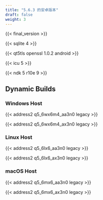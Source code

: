 ```yaml
---
title: "5.6.3 的安卓版本"
draft: false
weight: 3
---
```


{{< final_version >}}

{{< sqlite 4 >}}

{{< qt5tls openssl 1.0.2 android >}}

{{< icu 5 >}}

{{< ndk 5 r10e 9 >}}

## Dynamic Builds

### Windows Host

{{< address2 q5_6wx6m4_aa3n0 legacy >}}

{{< address2 q5_6wx6m4_ax3n0 legacy >}}

### Linux Host

{{< address2 q5_6lx6_aa3n0 legacy >}}

{{< address2 q5_6lx6_ax3n0 legacy >}}

### macOS Host

{{< address2 q5_6mx6_aa3n0 legacy >}}

{{< address2 q5_6mx6_ax3n0 legacy >}}
